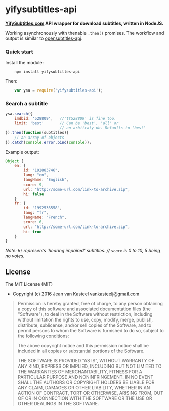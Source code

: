 # yifysubtitles-api
**[YifySubtitles.com](http://www.yifysubtitles.com) API wrapper for download subtitles, written in NodeJS.**

Working asynchronously with thenable `.then()` promises. The workflow and output is similar to [opensubtitles-api](https://github.com/vankasteelj/opensubtitles-api).

### Quick start

Install the module:
```
    npm install yifysubtitles-api
```

Then:
```js
    var ysa = require('yifysubtitles-api');
```

### Search a subtitle

```js
ysa.search({
    imdbid: '528809',   //'tt528809' is fine too.
    limit: 'best'       // Can be 'best', 'all' or 
                        // an arbitraty nb. Defaults to 'best'
}).then(function(subtitles){
    // an array of objects
}).catch(console.error.bind(console));
```

Example output:
```javascript
Object {
    en: {
        id: "192883746",
        lang: "en",
        langName: "English",
        score: 9,
        url: "http://some-url.com/link-to-archive.zip",
        hi: false
    }
    fr: {
        id: "1992536558",
        lang: "fr",
        langName: "French",
        score: 6,
        url: "http://some-url.com/link-to-archive.zip",
        hi: true
    }
}
```

*Note: `hi` represents 'hearing impaired' subtitles. // `score` is 0 to 10, 5 being no votes.*

## License
The MIT License (MIT)
- Copyright (c) 2016 Jean van Kasteel <vankasteelj@gmail.com>

>Permission is hereby granted, free of charge, to any person obtaining a copy of this software and associated documentation files (the "Software"), to deal in the Software without restriction, including without limitation the rights to use, copy, modify, merge, publish, distribute, sublicense, and/or sell copies of the Software, and to permit persons to whom the Software is furnished to do so, subject to the following conditions:
>
>The above copyright notice and this permission notice shall be included in all copies or substantial portions of the Software.
>
>THE SOFTWARE IS PROVIDED "AS IS", WITHOUT WARRANTY OF ANY KIND, EXPRESS OR IMPLIED, INCLUDING BUT NOT LIMITED TO THE WARRANTIES OF MERCHANTABILITY, FITNESS FOR A PARTICULAR PURPOSE AND NONINFRINGEMENT. IN NO EVENT SHALL THE AUTHORS OR COPYRIGHT HOLDERS BE LIABLE FOR ANY CLAIM, DAMAGES OR OTHER LIABILITY, WHETHER IN AN ACTION OF CONTRACT, TORT OR OTHERWISE, ARISING FROM, OUT OF OR IN CONNECTION WITH THE SOFTWARE OR THE USE OR OTHER DEALINGS IN THE SOFTWARE.